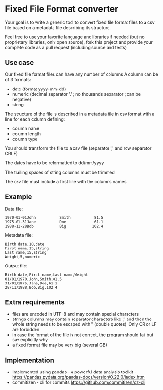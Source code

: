 # Fixed File Format converter

Your goal is to write a generic tool to convert fixed file format files to a csv file based on a metadata file describing its structure.

Feel free to use your favorite language and libraries if needed (but no proprietary libraries, only open source), fork this project and provide your complete code as a pull request (including source and tests).

## Use case

Our fixed file format files can have any number of columns
A column can be of 3 formats:
* date (format yyyy-mm-dd)
* numeric (decimal separator '.' ; no thousands separator ; can be negative)
* string

The structure of the file is described in a metadata file in csv format with a line for each column defining:
* column name
* column length
* column type

You should transform the file to a csv file (separator ',' and row separator CRLF)

The dates have to be reformatted to dd/mm/yyyy

The trailing spaces of string columns must be trimmed

The csv file must include a first line with the columns names

## Example

Data file:
```
1970-01-01John           Smith           81.5
1975-01-31Jane           Doe             61.1
1988-11-28Bob            Big            102.4
```

Metadata file:
```
Birth date,10,date
First name,15,string
Last name,15,string
Weight,5,numeric
```

Output file:
```
Birth date,First name,Last name,Weight
01/01/1970,John,Smith,81.5
31/01/1975,Jane,Doe,61.1
28/11/1988,Bob,Big,102.4
```

## Extra requirements
* files are encoded in UTF-8 and may contain special characters
* strings columns may contain separator characters like ',' and then the whole string needs to be escaped with " (double quotes). Only CR or LF are forbidden
* in case the format of the file is not correct, the program should fail but say explicitly why
* a fixed format file may be very big (several GB)

## Implementation

* Implemented using pandas - a powerful data analysis toolkit - https://pandas.pydata.org/pandas-docs/version/0.22.0/index.html
* commitizen - cli for commits https://github.com/commitizen/cz-cli  